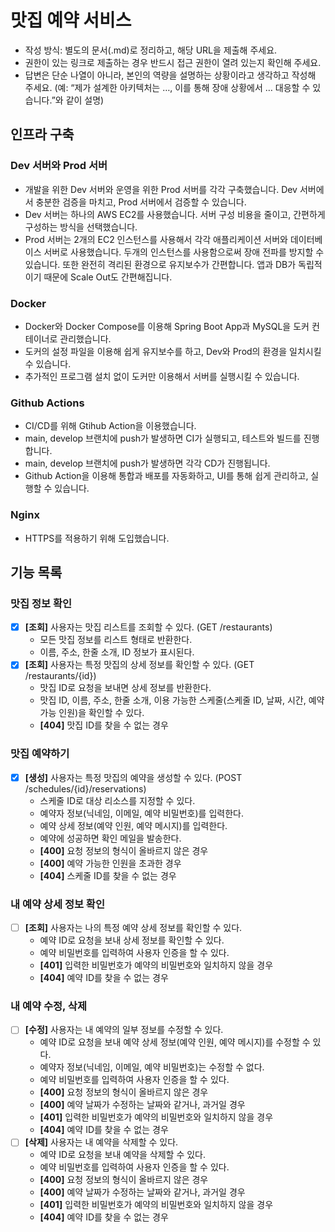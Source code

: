 # 맛집 예약 서비스

- 작성 방식: 별도의 문서(.md)로 정리하고, 해당 URL을 제출해 주세요.
- 권한이 있는 링크로 제출하는 경우 반드시 접근 권한이 열려 있는지 확인해 주세요.
- 답변은 단순 나열이 아니라, 본인의 역량을 설명하는 상황이라고 생각하고 작성해 주세요.
  (예: “제가 설계한 아키텍처는 …, 이를 통해 장애 상황에서 … 대응할 수 있습니다.”와 같이 설명)

## 인프라 구축

### Dev 서버와 Prod 서버

- 개발을 위한 Dev 서버와 운영을 위한 Prod 서버를 각각 구축했습니다. Dev 서버에서 충분한 검증을 마치고, Prod 서버에서 검증할 수 있습니다.
- Dev 서버는 하나의 AWS EC2를 사용했습니다. 서버 구성 비용을 줄이고, 간편하게 구성하는 방식을 선택했습니다.
- Prod 서버는 2개의 EC2 인스턴스를 사용해서 각각 애플리케이션 서버와 데이터베이스 서버로 사용했습니다. 두개의 인스턴스를 사용함으로써 장애 전파를 방지할 수 있습니다. 또한 완전히 격리된 환경으로 유지보수가
  간편합니다. 앱과 DB가 독립적이기 때문에 Scale Out도 간편해집니다.

### Docker

- Docker와 Docker Compose를 이용해 Spring Boot App과 MySQL을 도커 컨테이너로 관리했습니다.
- 도커의 설정 파일을 이용해 쉽게 유지보수를 하고, Dev와 Prod의 환경을 일치시킬 수 있습니다.
- 추가적인 프로그램 설치 없이 도커만 이용해서 서버를 실행시킬 수 있습니다.

### Github Actions

- CI/CD를 위해 Gtihub Action을 이용했습니다.
- main, develop 브랜치에 push가 발생하면 CI가 실행되고, 테스트와 빌드를 진행합니다.
- main, develop 브랜치에 push가 발생하면 각각 CD가 진행됩니다.
- Github Action을 이용해 통합과 배포를 자동화하고, UI를 통해 쉽게 관리하고, 실행할 수 있습니다.

### Nginx

- HTTPS를 적용하기 위해 도입했습니다.

## 기능 목록

### 맛집 정보 확인

- [x] **[조회]** 사용자는 맛집 리스트를 조회할 수 있다. (GET /restaurants)
    - 모든 맛집 정보를 리스트 형태로 반환한다.
    - 이름, 주소, 한줄 소개, ID 정보가 표시된다.
- [x] **[조회]** 사용자는 특정 맛집의 상세 정보를 확인할 수 있다. (GET /restaurants/{id})
    - 맛집 ID로 요청을 보내면 상세 정보를 반환한다.
    - 맛집 ID, 이름, 주소, 한줄 소개, 이용 가능한 스케줄(스케줄 ID, 날짜, 시간, 예약 가능 인원)을 확인할 수 있다.
    - **[404]** 맛집 ID를 찾을 수 없는 경우

### 맛집 예약하기

- [x] **[생성]** 사용자는 특정 맛집의 예약을 생성할 수 있다. (POST /schedules/{id}/reservations)
    - 스케줄 ID로 대상 리소스를 지정할 수 있다.
    - 예약자 정보(닉네임, 이메일, 예약 비밀번호)를 입력한다.
    - 예약 상세 정보(예약 인원, 예약 메시지)를 입력한다.
    - 예약에 성공하면 확인 메일을 발송한다.
    - **[400]** 요청 정보의 형식이 올바르지 않은 경우
    - **[400]** 예약 가능한 인원을 초과한 경우
    - **[404]** 스케줄 ID를 찾을 수 없는 경우

### 내 예약 상세 정보 확인

- [ ] **[조회]** 사용자는 나의 특정 예약 상세 정보를 확인할 수 있다.
    - 예약 ID로 요청을 보내 상세 정보를 확인할 수 있다.
    - 예약 비밀번호를 입력하여 사용자 인증을 할 수 있다.
    - **[401]** 입력한 비밀번호가 예약의 비밀번호와 일치하지 않을 경우
    - **[404]** 예약 ID를 찾을 수 없는 경우

### 내 예약 수정, 삭제

- [ ] **[수정]** 사용자는 내 예약의 일부 정보를 수정할 수 있다.
    - 예약 ID로 요청을 보내 예약 상세 정보(예약 인원, 예약 메시지)를 수정할 수 있다.
    - 예약자 정보(닉네임, 이메일, 예약 비밀번호)는 수정할 수 없다.
    - 예약 비밀번호를 입력하여 사용자 인증을 할 수 있다.
    - **[400]** 요청 정보의 형식이 올바르지 않은 경우
    - **[400]** 예약 날짜가 수정하는 날짜와 같거나, 과거일 경우
    - **[401]** 입력한 비밀번호가 예약의 비밀번호와 일치하지 않을 경우
    - **[404]** 예약 ID를 찾을 수 없는 경우
- [ ] **[삭제]** 사용자는 내 예약을 삭제할 수 있다.
    - 예약 ID로 요청을 보내 예약을 삭제할 수 있다.
    - 예약 비밀번호를 입력하여 사용자 인증을 할 수 있다.
    - **[400]** 요청 정보의 형식이 올바르지 않은 경우
    - **[400]** 예약 날짜가 수정하는 날짜와 같거나, 과거일 경우
    - **[401]** 입력한 비밀번호가 예약의 비밀번호와 일치하지 않을 경우
    - **[404]** 예약 ID를 찾을 수 없는 경우
